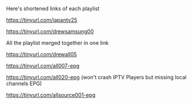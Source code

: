 Here's shortened links of each playlist

https://tinyurl.com/japantv25

https://tinyurl.com/drewsamsung00

All the playlist merged together in one link

https://tinyurl.com/drewall05

https://tinyurl.com/all007-epg

https://tinyurl.com/all020-epg (won't crash IPTV Players but missing local channels EPG)

https://tinyurl.com/allsource001-epg
